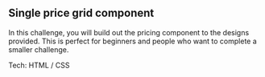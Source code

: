 <h2>Single price grid component</h2>
<p>In this challenge, you will build out the pricing component to the designs provided. This is perfect for beginners and people who want to complete a smaller challenge.</p>
<p>Tech: HTML / CSS</p>
